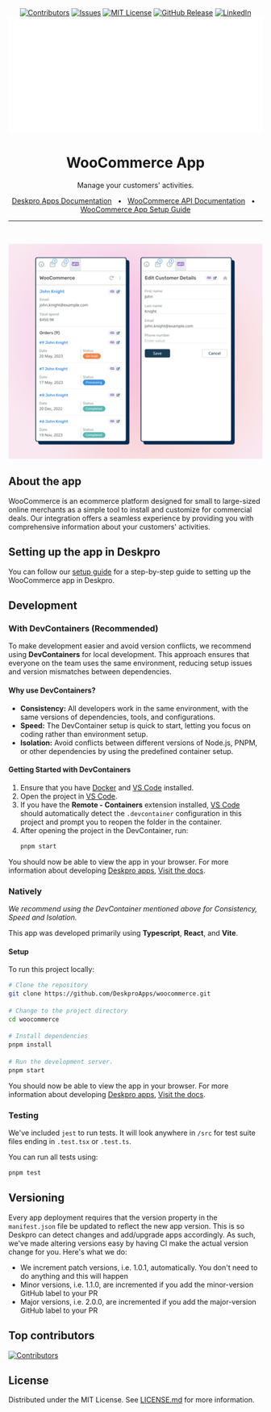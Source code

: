 <div align="center">
  <a target="_blank" href=""><img src="https://img.shields.io/github/contributors/deskproapps/woocommerce.svg?style=for-the-badge" alt="Contributors" /></a>
  <a target="_blank" href="https://github.com/deskproapps/woocommerce/issues"><img src="https://img.shields.io/github/issues/deskproapps/woocommerce.svg?style=for-the-badge" alt="Issues" /></a>
  <a target="_blank" href="https://github.com/deskproapps/woocommerce/blob/master/LICENSE.md"><img src="https://img.shields.io/github/license/deskproapps/woocommerce.svg?style=for-the-badge" alt="MIT License" /></a>
  <a target="_blank" href="https://github.com/deskproapps/woocommerce/releases"><img src="https://img.shields.io/github/v/release/deskproapps/woocommerce?style=for-the-badge" alt="GitHub Release" /></a>
  <a target="_blank" href="https://www.linkedin.com/company/deskpro"><img src="https://img.shields.io/badge/-LinkedIn-black.svg?style=for-the-badge&logo=linkedin&colorB=555" alt="LinkedIn" /></a>

  <img src="readme.svg">
</div>

<div align="center">
  <h1>WooCommerce App</h1>
  <p>Manage your customers' activities.</p>
  <a href="https://support.deskpro.com/ga/guides/developers/anatomy-of-an-app" target="_blank">Deskpro Apps Documentation</a>
  <span>&nbsp;&nbsp;•&nbsp;&nbsp;</span>
  <a href="https://woocommerce.com/document/woocommerce-rest-api/" target="_blank">WooCommerce API Documentation</a>
  <span>&nbsp;&nbsp;•&nbsp;&nbsp;</span>
  <a href="./SETUP.md" target="_blank">WooCommerce App Setup Guide</a>
  <br />
  <hr />
  <br />
</div>

![Screenshot of the WooCommerce App](./docs/readme/app-screenshot.png)

## **About the app**
WooCommerce is an ecommerce platform designed for small to large-sized online merchants as a simple tool to install and customize for commercial deals. Our integration offers a seamless experience by providing you with comprehensive information about your customers' activities.

## **Setting up the app in Deskpro**
You can follow our [setup guide](./SETUP.md) for a step-by-step guide to setting up the WooCommerce app in Deskpro.

## Development

### With DevContainers (Recommended)
To make development easier and avoid version conflicts, we recommend using **DevContainers** for local development. This approach ensures that everyone on the team uses the same environment, reducing setup issues and version mismatches between dependencies.

#### Why use DevContainers?
- **Consistency:** All developers work in the same environment, with the same versions of dependencies, tools, and configurations.
- **Speed:** The DevContainer setup is quick to start, letting you focus on coding rather than environment setup.
- **Isolation:** Avoid conflicts between different versions of Node.js, PNPM, or other dependencies by using the predefined container setup.

#### Getting Started with DevContainers
1. Ensure that you have [Docker](https://www.docker.com/get-started) and [VS Code](https://code.visualstudio.com/) installed.
2. Open the project in [VS Code](https://code.visualstudio.com/).
3. If you have the **Remote - Containers** extension installed, [VS Code](https://code.visualstudio.com/) should automatically detect the `.devcontainer` configuration in this project and prompt you to reopen the folder in the container.
4. After opening the project in the DevContainer, run:
   ```bash
   pnpm start
   ```

You should now be able to view the app in your browser. For more information about developing [Deskpro apps](https://www.deskpro.com/apps), [Visit the docs](https://support.deskpro.com/ga/guides/developers/anatomy-of-an-app).

### Natively
_We recommend using the DevContainer mentioned above for Consistency, Speed and Isolation._

This app was developed primarily using **Typescript**, **React**, and **Vite**.

#### Setup
To run this project locally:

 ```bash
# Clone the repository
git clone https://github.com/DeskproApps/woocommerce.git

# Change to the project directory
cd woocommerce

# Install dependencies
pnpm install

# Run the development server.
pnpm start
```

You should now be able to view the app in your browser. For more information about developing [Deskpro apps](https://www.deskpro.com/apps), [Visit the docs](https://support.deskpro.com/ga/guides/developers/anatomy-of-an-app).

### Testing
We've included `jest` to run tests. It will look anywhere in `/src` for test suite files ending in `.test.tsx` or `.test.ts`.

You can run all tests using:

```bash
pnpm test
```

## Versioning
Every app deployment requires that the version property in the `manifest.json` file be updated to reflect the new app version. This is so Deskpro can detect changes and add/upgrade apps accordingly. As such, we've made altering versions easy by having CI make the actual version change for you. Here's what we do:

* We increment patch versions, i.e. 1.0.1, automatically. You don't need to do anything and this will happen
* Minor versions, i.e. 1.1.0, are incremented if you add the minor-version GitHub label to your PR
* Major versions, i.e. 2.0.0, are incremented if you add the major-version GitHub label to your PR

## Top contributors
[![Contributors](https://contrib.rocks/image?repo=deskproapps/woocommerce)](https://github.com/deskproapps/woocommerce/graphs/contributors)


## License
Distributed under the MIT License. See [LICENSE.md](LICENSE.md) for more information.
